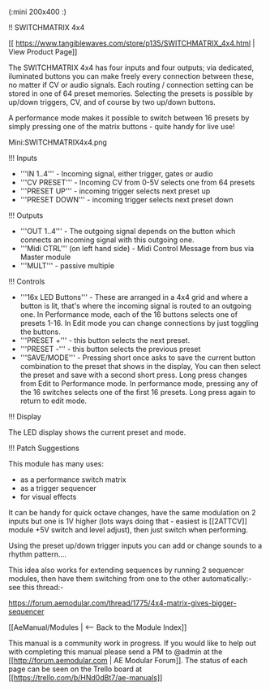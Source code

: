 (:mini 200x400 :)

!! SWITCHMATRIX 4x4

[[ https://www.tangiblewaves.com/store/p135/SWITCHMATRIX_4x4.html | View Product Page]]

The SWITCHMATRIX 4x4 has four inputs and four outputs; via dedicated, iluminated buttons you can make freely every connection between these, no matter if CV or audio signals. Each routing / connection setting can be stored in one of 64 preset memories. Selecting the presets is possible by up/down triggers, CV, and of course by two up/down buttons.

A performance mode makes it possible to switch between 16 presets by simply pressing one of the matrix buttons - quite handy for live use!

Mini:SWITCHMATRIX4x4.png

!!! Inputs

* '''IN 1..4''' - Incoming signal, either trigger, gates or audio
* '''CV PRESET'''  - Incoming CV from 0-5V selects one from 64 presets
* '''PRESET UP''' - incoming trigger selects next preset up
* '''PRESET DOWN''' - incoming trigger selects next preset down

!!! Outputs

* '''OUT 1..4''' -  The outgoing signal depends on the button which connects an incoming signal with this outgoing one.
* '''Midi CTRL''' (on left hand side) - Midi Control Message from bus via Master module
* '''MULT''' - passive multiple

!!! Controls

* '''16x LED Buttons''' - These are arranged in a 4x4 grid and where a button is lit, that's where the incoming signal is routed to an outgoing one. In Performance mode, each of the 16 buttons selects one of presets 1-16. In Edit mode you can change connections by just toggling the buttons.
* '''PRESET +''' - this button selects the next preset.
* '''PRESET -''' - this button selects the previous preset
* '''SAVE/MODE''' - Pressing short once asks to save the current button combination to the preset that shows in the display, You can then select the preset and save with a second short press. Long press changes from Edit to Performance mode. In performance mode, pressing any of the 16 switches selects one of the first 16 presets. Long press again to return to edit mode.

!!! Display

The LED display shows the current preset and mode. 

!!! Patch Suggestions

This module has many uses:
* as a performance switch matrix
* as a trigger sequencer
* for visual effects

It can be handy for quick octave changes, have the same  modulation on 2 inputs but one is 1V higher (lots ways doing that - easiest is [[2ATTCV]] module +5V switch and level adjust), then just switch when performing.

Using the preset up/down trigger inputs you can add or change sounds to a rhythm pattern....

This idea also works for extending sequences by running 2 sequencer modules, then have them switching from one to the other automatically:- see this thread:-

https://forum.aemodular.com/thread/1775/4x4-matrix-gives-bigger-sequencer

[[AeManual/Modules | <-- Back to the Module Index]]

This manual is a community work in progress. If you would like to help out with completing this manual please send a PM to @admin at the [[http://forum.aemodular.com | AE Modular Forum]].  The status of each page can be seen on the Trello board at [[https://trello.com/b/HNd0dBt7/ae-manuals]]
